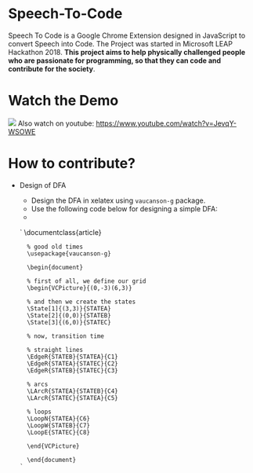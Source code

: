 # Speech-To-Code
Speech To Code is a Google Chrome Extension designed in JavaScript to convert Speech into Code. The Project was started in Microsoft LEAP Hackathon 2018. **This project aims to help physically challenged people who are passionate for programming, so that they can code and contribute for the society**.
# Watch the Demo
![](https://github.com/adeepak7/Speech-To-Code/blob/master/res/LEAP.gif)
Also watch on youtube: https://www.youtube.com/watch?v=JevqY-WSOWE
# How to contribute?
* Design of DFA
  * Design the DFA in xelatex using `vaucanson-g` package.
  * Use the following code below for designing a simple DFA:
   * 
    `
       \documentclass{article}

        % good old times
        \usepackage{vaucanson-g}

        \begin{document}

        % first of all, we define our grid
        \begin{VCPicture}{(0,-3)(6,3)}

        % and then we create the states
        \State[1]{(3,3)}{STATEA}
        \State[2]{(0,0)}{STATEB}
        \State[3]{(6,0)}{STATEC}

        % now, transition time

        % straight lines
        \EdgeR{STATEB}{STATEA}{C1}
        \EdgeR{STATEA}{STATEC}{C2}
        \EdgeR{STATEB}{STATEC}{C3}

        % arcs
        \LArcR{STATEA}{STATEB}{C4}
        \LArcR{STATEC}{STATEA}{C5}

        % loops
        \LoopN{STATEA}{C6}
        \LoopW{STATEB}{C7}
        \LoopE{STATEC}{C8}

        \end{VCPicture}

        \end{document}
      `
